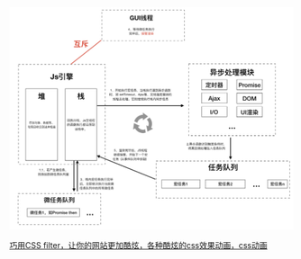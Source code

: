 ![browser js event 浏览器事件机制](./img/browser-js-event.jpg)

[巧用CSS filter，让你的网站更加酷炫，各种酷炫的css效果动画，css动画](https://juejin.cn/post/7002829486806794276)